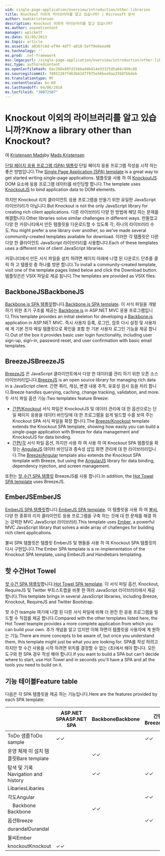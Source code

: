 ```yaml
---
uid: single-page-application/overview/introduction/other-libraries
title: Knockout 이외의 라이브러리를 알고 있습니까? | Microsoft 문서
author: madskristensen
description: Knockout 이외의 라이브러리를 알고 있습니까?
ms.author: aspnetcontent
manager: wpickett
ms.date: 02/05/2013
ms.topic: article
ms.assetid: a8367c6d-ef94-4dff-a010-5eff9e6eea96
ms.technology: ''
ms.prod: .net-framework
msc.legacyurl: /single-page-application/overview/introduction/other-libraries
msc.type: authoredcontent
ms.openlocfilehash: 6ac260e88fd156bad4b414e93325d5a04c490c88
ms.sourcegitcommit: f8852267f463b62d7f975e56bea9aa3f68fbbdeb
ms.translationtype: MT
ms.contentlocale: ko-KR
ms.lasthandoff: 04/06/2018
ms.locfileid: "30872587"
---
```

<a name="know-a-library-other-than-knockout"></a><span data-ttu-id="5e02b-104">Knockout 이외의 라이브러리를 알고 있습니까?</span><span class="sxs-lookup"><span data-stu-id="5e02b-104">Know a library other than Knockout?</span></span>
====================
<span data-ttu-id="5e02b-105">여 [Kristensen Mads](https://github.com/madskristensen)</span><span class="sxs-lookup"><span data-stu-id="5e02b-105">by [Mads Kristensen](https://github.com/madskristensen)</span></span>

<span data-ttu-id="5e02b-106">[단일 페이지 응용 프로그램 (SPA) 템플릿](knockoutjs-template.md) 단일 페이지 응용 프로그램 작성을 시작 하는 좋은 방법입니다.</span><span class="sxs-lookup"><span data-stu-id="5e02b-106">The [Single Page Application (SPA) template](knockoutjs-template.md) is a great way to get started writing single-page applications.</span></span> <span data-ttu-id="5e02b-107">템플릿을 사용 하 여 [KnockoutJS](http://knockoutjs.com/) DOM 요소에 응용 프로그램 데이터를 바인딩할 합니다.</span><span class="sxs-lookup"><span data-stu-id="5e02b-107">The template uses [KnockoutJS](http://knockoutjs.com/) to bind application data to DOM elements.</span></span>

<span data-ttu-id="5e02b-108">하지만 Knockout 리치 클라이언트 응용 프로그램을 만들기 위한 유일한 JavaScript 라이브러리가 아닙니다.</span><span class="sxs-lookup"><span data-stu-id="5e02b-108">But Knockout is not the only JavaScript library for creating rich client applications.</span></span> <span data-ttu-id="5e02b-109">다른 라이브러리 다양 한 방법에 해당 하는 문제를 해결합니다.</span><span class="sxs-lookup"><span data-stu-id="5e02b-109">Other libraries solve similar challenges in different ways.</span></span> <span data-ttu-id="5e02b-110">만들었고 다양 한 커뮤니티에서 만든 템플릿을 다운로드할 수 있도록 각, 하나의 라이브러리 수도.</span><span class="sxs-lookup"><span data-stu-id="5e02b-110">You might prefer a one library over another, so we've made several community-created templates available for download.</span></span> <span data-ttu-id="5e02b-111">이러한 각 템플릿은 다른 다양 한 클라이언트 JavaScript 라이브러리를 사용합니다.</span><span class="sxs-lookup"><span data-stu-id="5e02b-111">Each of these templates uses a different mix of client JavaScript libraries.</span></span>

<span data-ttu-id="5e02b-112">커뮤니티에서 만든 서식 파일을 설치 하려면 페이지 아래에 나열 된 다운로드 단추를 클릭 하 고 템플릿 중 하나를 방문 합니다.</span><span class="sxs-lookup"><span data-stu-id="5e02b-112">To install a community-created template, visit one of the template pages listed below and click the Download button.</span></span> <span data-ttu-id="5e02b-113">템플릿은은 VSIX 파일로 제공 됩니다.</span><span class="sxs-lookup"><span data-stu-id="5e02b-113">The templates are provided as VSIX files.</span></span>

## <a name="backbonejs"></a><span data-ttu-id="5e02b-114">BackboneJS</span><span class="sxs-lookup"><span data-stu-id="5e02b-114">BackboneJS</span></span>

<span data-ttu-id="5e02b-115">[Backbone.js SPA 템플릿](../templates/backbonejs-template.md)합니다.</span><span class="sxs-lookup"><span data-stu-id="5e02b-115">[Backbone.js SPA template](../templates/backbonejs-template.md).</span></span> <span data-ttu-id="5e02b-116">이 서식 파일을 개발 하기 위한 초기 구조를 제공는 [Backbone.js](http://backbonejs.org/) in ASP.NET MVC 응용 프로그램입니다.</span><span class="sxs-lookup"><span data-stu-id="5e02b-116">This template provides an initial skeleton for developing a [Backbone.js](http://backbonejs.org/) application in ASP.NET MVC.</span></span> <span data-ttu-id="5e02b-117">즉시 사용자 등록, 로그인, 암호 다시 설정 및 사용자에 게 기본 전자 메일 템플릿으로 확인을 포함 한 기본 사용자 로그인 기능을 제공 합니다.</span><span class="sxs-lookup"><span data-stu-id="5e02b-117">Out of the box it provides basic user login functionality, including user sign-up, sign-in, password reset, and user confirmation with basic email templates.</span></span>

## <a name="breezejs"></a><span data-ttu-id="5e02b-118">BreezeJS</span><span class="sxs-lookup"><span data-stu-id="5e02b-118">BreezeJS</span></span>

<span data-ttu-id="5e02b-119">[BreezeJS](http://www.breezejs.com/?utm_source=ms-spa) 은 JavaScript 클라이언트에서 다양 한 데이터를 관리 하기 위한 오픈 소스 라이브러리입니다.</span><span class="sxs-lookup"><span data-stu-id="5e02b-119">[BreezeJS](http://www.breezejs.com/?utm_source=ms-spa) is an open source library for managing rich data in a JavaScript client.</span></span> <span data-ttu-id="5e02b-120">간편 쿼리, 캐싱, 변경 내용 추적, 유효성 검사 등을 처리 합니다.</span><span class="sxs-lookup"><span data-stu-id="5e02b-120">Breeze handles querying, caching, change tracking, validation, and more.</span></span> <span data-ttu-id="5e02b-121">두 서식 파일 옵션 기능:</span><span class="sxs-lookup"><span data-stu-id="5e02b-121">Two templates feature Breeze:</span></span>

- <span data-ttu-id="5e02b-122">[간편/Knockout](../templates/breezeknockout-template.md) 서식 파일은 KnockoutJS 및 데이터 관리에 대 한 옵션으로는 단일 페이지 응용을 데이터 바인딩에 대 한 프로그램을 쉽게 빌드할 수를 보여 주는 Knockout SPA 서식 파일을 확장 합니다.</span><span class="sxs-lookup"><span data-stu-id="5e02b-122">The [Breeze/Knockout](../templates/breezeknockout-template.md) template extends the Knockout SPA template, showing how easily you can build a single-page application with Breeze for data management and KnockoutJS for data binding.</span></span>
- <span data-ttu-id="5e02b-123">[간편/각](../templates/breezeangular-template.md) 서식 파일 옵션, 하지만 사용 하 여 사용 하 여 Knockout SPA 템플릿을 확장는 [AngularJS](http://angularjs.org) 데이터 바인딩과 종속성 삽입 화면 관리에 대 한 라이브러리입니다.</span><span class="sxs-lookup"><span data-stu-id="5e02b-123">The [Breeze/Angular](../templates/breezeangular-template.md) template also extends the Knockout SPA template with Breeze, but using the [AngularJS](http://angularjs.org) library for data binding, dependency injection, and screen management.</span></span>

<span data-ttu-id="5e02b-124">또한는 [핫 수건 SPA 템플릿](../templates/hottowel-template.md) BreezeJS를 사용 합니다.</span><span class="sxs-lookup"><span data-stu-id="5e02b-124">In addition, the [Hot Towel SPA template](../templates/hottowel-template.md) uses BreezeJS.</span></span>

## <a name="emberjs"></a><span data-ttu-id="5e02b-125">EmberJS</span><span class="sxs-lookup"><span data-stu-id="5e02b-125">EmberJS</span></span>

<span data-ttu-id="5e02b-126">[EmberJS SPA 템플릿](../templates/emberjs-template.md)합니다.</span><span class="sxs-lookup"><span data-stu-id="5e02b-126">[EmberJS SPA template](../templates/emberjs-template.md).</span></span> <span data-ttu-id="5e02b-127">이 템플릿을 사용 하 여 [불씨](http://emberjs.com/), 다양 한 종류의 리치 클라이언트 응용 프로그램을 구축 하는 것에 대 한 문제를 해결 하는 강력한 MVC JavaScript 라이브러리.</span><span class="sxs-lookup"><span data-stu-id="5e02b-127">This template uses [Ember](http://emberjs.com/), a powerful MVC JavaScript library that solves a wide array of challenges for building rich client applications.</span></span>

<span data-ttu-id="5e02b-128">불씨 SPA 템플릿은 템플릿 EmberJS 및 핸들을 사용 하 여 Knockout SPA 템플릿의 다시 구현입니다.</span><span class="sxs-lookup"><span data-stu-id="5e02b-128">The Ember SPA template is a re-implementation of the Knockout SPA template, using EmberJS and Handlebars templating.</span></span>

## <a name="hot-towel"></a><span data-ttu-id="5e02b-129">핫 수건</span><span class="sxs-lookup"><span data-stu-id="5e02b-129">Hot Towel</span></span>

<span data-ttu-id="5e02b-130">[핫 수건 SPA 템플릿](../templates/hottowel-template.md)합니다.</span><span class="sxs-lookup"><span data-stu-id="5e02b-130">[Hot Towel SPA template](../templates/hottowel-template.md).</span></span> <span data-ttu-id="5e02b-131">이 서식 파일 옵션, Knockout, RequireJS 및 Twitter 부트스트랩을 비롯 한 여러 JavaScript 라이브러리에서 제공 합니다.</span><span class="sxs-lookup"><span data-stu-id="5e02b-131">This template brings in several JavaScript libraries, including Breeze, Knockout, RequireJS and Twitter Bootstrap.</span></span>

<span data-ttu-id="5e02b-132">핫 수건 teample 여기에 나열 된 다른 서식 파일에 비해 더 완전 한 응용 프로그램을 빌드할 수 직접를 제공 합니다.</span><span class="sxs-lookup"><span data-stu-id="5e02b-132">Compared with the other templates listed here, the Hot Towel teample provides a more complete application from which you can build your own.</span></span> <span data-ttu-id="5e02b-133">추가 개념을 알고 있지만 이해 하면이 템플릿을 사용자에 게 원하는 기능.</span><span class="sxs-lookup"><span data-stu-id="5e02b-133">There are more concepts to be aware of, but once you understand them, this template might just be what you are looking for.</span></span> <span data-ttu-id="5e02b-134">SPA를 작성 하려고 하지만 핫 수건 사용을 시작 하려면 위치를 결정할 수 없는 (초)에서 해야 합니다. 모든 도구와 한 SPA 경우 작성 해야 합니다.</span><span class="sxs-lookup"><span data-stu-id="5e02b-134">If you want to build a SPA but can't decide where to start, use Hot Towel and in seconds you'll have a SPA and all the tools you need to build on it.</span></span>

## <a name="feature-table"></a><span data-ttu-id="5e02b-135">기능 테이블</span><span class="sxs-lookup"><span data-stu-id="5e02b-135">Feature table</span></span>

<span data-ttu-id="5e02b-136">다음은 각 SPA 템플릿을 제공 하는 기능입니다.</span><span class="sxs-lookup"><span data-stu-id="5e02b-136">Here are the features provided by each SPA template:</span></span>


|                        | <span data-ttu-id="5e02b-137">ASP.NET SPA</span><span class="sxs-lookup"><span data-stu-id="5e02b-137">ASP.NET SPA</span></span> | <span data-ttu-id="5e02b-138">Backbone</span><span class="sxs-lookup"><span data-stu-id="5e02b-138">Backbone</span></span> | <span data-ttu-id="5e02b-139">간편/각도</span><span class="sxs-lookup"><span data-stu-id="5e02b-139">Breeze/Angular</span></span> | <span data-ttu-id="5e02b-140">간편/KO</span><span class="sxs-lookup"><span data-stu-id="5e02b-140">Breeze/KO</span></span> |  <span data-ttu-id="5e02b-141">불씨</span><span class="sxs-lookup"><span data-stu-id="5e02b-141">Ember</span></span>   | <span data-ttu-id="5e02b-142">핫 수건</span><span class="sxs-lookup"><span data-stu-id="5e02b-142">Hot Towel</span></span> |
|------------------------|-------------|----------|----------------|-----------|----------|-----------|
|      <span data-ttu-id="5e02b-143">ToDo 샘플</span><span class="sxs-lookup"><span data-stu-id="5e02b-143">ToDo sample</span></span>       |  <span data-ttu-id="5e02b-144">&#10003;</span><span class="sxs-lookup"><span data-stu-id="5e02b-144">&#10003;</span></span>   |          |    <span data-ttu-id="5e02b-145">&#10003;</span><span class="sxs-lookup"><span data-stu-id="5e02b-145">&#10003;</span></span>    | <span data-ttu-id="5e02b-146">&#10003;</span><span class="sxs-lookup"><span data-stu-id="5e02b-146">&#10003;</span></span>  | <span data-ttu-id="5e02b-147">&#10003;</span><span class="sxs-lookup"><span data-stu-id="5e02b-147">&#10003;</span></span> |           |
|     <span data-ttu-id="5e02b-148">운영 체제 미 설치 템플릿</span><span class="sxs-lookup"><span data-stu-id="5e02b-148">Bare template</span></span>      |             | <span data-ttu-id="5e02b-149">&#10003;</span><span class="sxs-lookup"><span data-stu-id="5e02b-149">&#10003;</span></span> |                |           |          | <span data-ttu-id="5e02b-150">&#10003;</span><span class="sxs-lookup"><span data-stu-id="5e02b-150">&#10003;</span></span>  |
| <span data-ttu-id="5e02b-151">탐색 및 기록</span><span class="sxs-lookup"><span data-stu-id="5e02b-151">Navigation and history</span></span> |             | <span data-ttu-id="5e02b-152">&#10003;</span><span class="sxs-lookup"><span data-stu-id="5e02b-152">&#10003;</span></span> |    <span data-ttu-id="5e02b-153">&#10003;</span><span class="sxs-lookup"><span data-stu-id="5e02b-153">&#10003;</span></span>    |           | <span data-ttu-id="5e02b-154">&#10003;</span><span class="sxs-lookup"><span data-stu-id="5e02b-154">&#10003;</span></span> | <span data-ttu-id="5e02b-155">&#10003;</span><span class="sxs-lookup"><span data-stu-id="5e02b-155">&#10003;</span></span>  |
|        <span data-ttu-id="5e02b-156">Libaries</span><span class="sxs-lookup"><span data-stu-id="5e02b-156">Libaries</span></span>        |             |          |                |           |          |           |
|        <span data-ttu-id="5e02b-157">각도</span><span class="sxs-lookup"><span data-stu-id="5e02b-157">Angular</span></span>         |             |          |    <span data-ttu-id="5e02b-158">&#10003;</span><span class="sxs-lookup"><span data-stu-id="5e02b-158">&#10003;</span></span>    |           |          |           |
|    <span data-ttu-id="5e02b-159">&#8195;Backbone</span><span class="sxs-lookup"><span data-stu-id="5e02b-159">&#8195;Backbone</span></span>     |             | <span data-ttu-id="5e02b-160">&#10003;</span><span class="sxs-lookup"><span data-stu-id="5e02b-160">&#10003;</span></span> |                |           |          |           |
|         <span data-ttu-id="5e02b-161">옵션</span><span class="sxs-lookup"><span data-stu-id="5e02b-161">Breeze</span></span>         |             |          |    <span data-ttu-id="5e02b-162">&#10003;</span><span class="sxs-lookup"><span data-stu-id="5e02b-162">&#10003;</span></span>    | <span data-ttu-id="5e02b-163">&#10003;</span><span class="sxs-lookup"><span data-stu-id="5e02b-163">&#10003;</span></span>  |          | <span data-ttu-id="5e02b-164">&#10003;</span><span class="sxs-lookup"><span data-stu-id="5e02b-164">&#10003;</span></span>  |
|        <span data-ttu-id="5e02b-165">durandal</span><span class="sxs-lookup"><span data-stu-id="5e02b-165">Durandal</span></span>        |             |          |                |           |          | <span data-ttu-id="5e02b-166">&#10003;</span><span class="sxs-lookup"><span data-stu-id="5e02b-166">&#10003;</span></span>  |
|         <span data-ttu-id="5e02b-167">불씨</span><span class="sxs-lookup"><span data-stu-id="5e02b-167">Ember</span></span>          |             |          |                |           | <span data-ttu-id="5e02b-168">&#10003;</span><span class="sxs-lookup"><span data-stu-id="5e02b-168">&#10003;</span></span> |           |
|        <span data-ttu-id="5e02b-169">knockout</span><span class="sxs-lookup"><span data-stu-id="5e02b-169">Knockout</span></span>        |  <span data-ttu-id="5e02b-170">&#10003;</span><span class="sxs-lookup"><span data-stu-id="5e02b-170">&#10003;</span></span>   |          |                | <span data-ttu-id="5e02b-171">&#10003;</span><span class="sxs-lookup"><span data-stu-id="5e02b-171">&#10003;</span></span>  |          | <span data-ttu-id="5e02b-172">&#10003;</span><span class="sxs-lookup"><span data-stu-id="5e02b-172">&#10003;</span></span>  |

